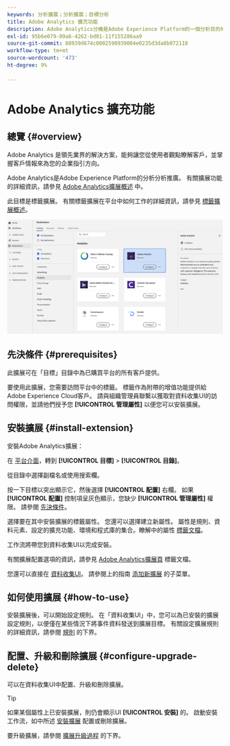 ```yaml
---
keywords: 分析擴展；分析擴展；目標分析
title: Adobe Analytics 擴充功能
description: Adobe Analytics分機是Adobe Experience Platform的一個分析目的地。 有關擴展功能的詳細資訊，請參閱AdobeExchange上的擴展頁。
exl-id: 95b6e079-09a6-4262-bd01-11f155286aa9
source-git-commit: 88939d674c0002590939004e0235d3da8b072118
workflow-type: tm+mt
source-wordcount: '473'
ht-degree: 9%

---
```


# Adobe Analytics 擴充功能

## 總覽 {#overview}

Adobe Analytics 是領先業界的解決方案，能夠讓您從使用者觀點瞭解客戶，並掌握客戶情報來為您的企業指引方向。

Adobe Analytics是Adobe Experience Platform的分析分析推廣。 有關擴展功能的詳細資訊，請參見 [Adobe Analytics擴展概述](/help/tags/extensions/client/analytics/overview.md) 中。

此目標是標籤擴展。 有關標籤擴展在平台中如何工作的詳細資訊，請參見 [標籤擴展概述](../launch-extensions/overview.md)。

![Adobe Analytics 擴充功能](../../assets/catalog/analytics/adobe-analytics/catalog.png)

## 先決條件 {#prerequisites}

此擴展可在「目標」目錄中為已購買平台的所有客戶提供。

要使用此擴展，您需要訪問平台中的標籤。 標籤作為附帶的增值功能提供給Adobe Experience Cloud客戶。 請與組織管理員聯繫以獲取對資料收集UI的訪問權限，並請他們授予您 **[!UICONTROL 管理屬性]** 以便您可以安裝擴展。

## 安裝擴展 {#install-extension}

安裝Adobe Analytics擴展：

在 [平台介面](https://platform.adobe.com/)，轉到 **[!UICONTROL 目標]** > **[!UICONTROL 目錄]**。

從目錄中選擇副檔名或使用搜索欄。

按一下目標以突出顯示它，然後選擇 **[!UICONTROL 配置]** 右欄。 如果 **[!UICONTROL 配置]** 控制項呈灰色顯示，您缺少 **[!UICONTROL 管理屬性]** 權限。 請參閱 [先決條件](#prerequisites)。

選擇要在其中安裝擴展的標籤屬性。 您還可以選擇建立新屬性。 屬性是規則、資料元素、設定的擴充功能、環境和程式庫的集合。瞭解中的屬性 [標籤文檔](../../../tags/ui/administration/companies-and-properties.md)。

工作流將帶您到資料收集UI以完成安裝。

有關擴展配置選項的資訊，請參見 [Adobe Analytics擴展頁](https://experienceleague.adobe.com/docs/platform-learn/implement-in-websites/implement-solutions/analytics.html) 標籤文檔。

您還可以直接在 [資料收集UI](https://experience.adobe.com/#/data-collection/)。 請參閱上的指南 [添加新擴展](../../../tags/ui/managing-resources/extensions/overview.md#add-a-new-extension) 的子菜單。

## 如何使用擴展 {#how-to-use}

安裝擴展後，可以開始設定規則。 在「資料收集UI」中，您可以為已安裝的擴展設定規則，以便僅在某些情況下將事件資料發送到擴展目標。 有關設定擴展規則的詳細資訊，請參閱 [規則](../../../tags/ui/managing-resources/rules.md) 的下界。

## 配置、升級和刪除擴展 {#configure-upgrade-delete}

可以在資料收集UI中配置、升級和刪除擴展。

>[!TIP]
>
>如果某個屬性上已安裝擴展，則仍會顯示UI **[!UICONTROL 安裝]** 的。 啟動安裝工作流，如中所述 [安裝擴展](#install-extension) 配置或刪除擴展。

要升級擴展，請參閱 [擴展升級過程](../../../tags/ui/managing-resources/extensions/extension-upgrade.md) 的下界。

